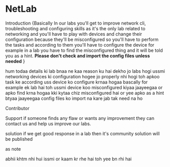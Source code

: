 # NetLab
Introduction 
{Basically In our labs you'll get to improve network cli, troubleshooting and configuring skills as it's the only lab related to networking and you'll have to play with devices and change their configuration because they'll be misconfigured so you'll have to perform the tasks and according to them you'll have to configure the device for example in a lab you have to find the misconfigured thing and it will be told you as a hint.
**Please don't check and import the config files unless needed** } 

hum todaa details ki lab bnaa ne kaa reason ku hai dekho jo labs hogi ussmi networking devices ki configuration hogee jo properly  nhi hogi 
toh apkoo task ke according uss device ko configure krnaa hogaa bascally for example ek lab hai toh ussmi device koo misconfigured kiyaa jaayeegaa
or apko find krna hogaa kki kytaa chiz misconfigured hai or yee apko as a hint btyaa jaayeegaa 
config files ko import na kare jab tak need na ho


Contributor 


Support 
if someone finds any flaw or wants any improvement they can contact us and help us improve our labs.


solution 
if we get good response in a lab then it's community solution will be published

as note 

abhii khtm nhi hui 
issmi or kaam kr rhe hai toh yee bn rhi hai
